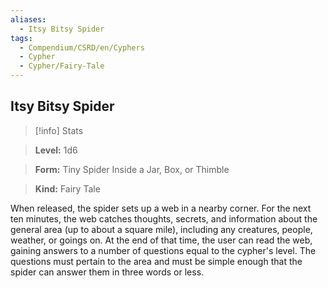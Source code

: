 ```yaml
---
aliases:
  - Itsy Bitsy Spider
tags:
  - Compendium/CSRD/en/Cyphers
  - Cypher
  - Cypher/Fairy-Tale
---
```

  
    
## Itsy Bitsy Spider    
>[!info] Stats    
> **Level:** 1d6    
> **Form:** Tiny Spider Inside a Jar, Box, or Thimble    
> **Kind:** Fairy Tale  
    
When released, the spider sets up a web in a nearby corner. For the next ten minutes, the web catches thoughts, secrets, and information about the general area (up to about a square mile), including any creatures, people, weather, or goings on. At the end of that time, the user can read the web, gaining answers to a number of questions equal to the cypher's level. The questions must pertain to the area and must be simple enough that the spider can answer them in three words or less.